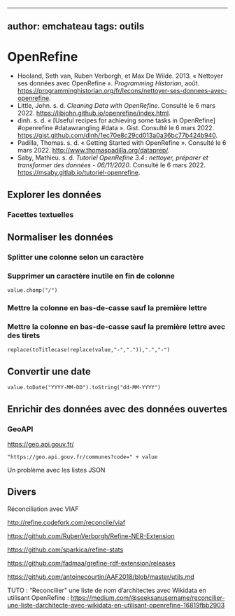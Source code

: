 

---
author: emchateau
tags: outils
---

# OpenRefine

- Hooland, Seth van, Ruben Verborgh, et Max De Wilde. 2013. « Nettoyer ses données avec OpenRefine ». *Programming Historian*, août. https://programminghistorian.org/fr/lecons/nettoyer-ses-donnees-avec-openrefine.
- Little, John. s. d. *Cleaning Data with OpenRefine*. Consulté le 6 mars 2022. https://libjohn.github.io/openrefine/index.html.
- dinh. s. d. « [Useful recipes for achieving some tasks in OpenRefine] #openrefine #datawrangling #data ». Gist. Consulté le 6 mars 2022. https://gist.github.com/dinh/1ec70e8c29cd013a0a36bc77b424b940.
- Padilla, Thomas. s. d. « Getting Started with OpenRefine ». Consulté le 6 mars 2022. http://www.thomaspadilla.org/dataprep/.
- Saby, Mathieu. s. d. *Tutoriel OpenRefine 3.4 : nettoyer, préparer et transformer des données - 06/11/2020*. Consulté le 6 mars 2022. https://msaby.gitlab.io/tutoriel-openrefine.

## Explorer les données

### Facettes textuelles

## Normaliser les données

### Splitter une colonne selon un caractère

### Supprimer un caractère inutile en fin de colonne

```GREL
value.chomp("/")
```

### Mettre la colonne en bas-de-casse sauf la première lettre

### Mettre la colonne en bas-de-casse sauf la première lettre avec des tirets

```GREL
replace(toTitlecase(replace(value,"-",".")),".","-")
```



## Convertir une date

```GREL
value.toDate("YYYY-MM-DD").toString("dd-MM-YYYY")
```

## Enrichir des données avec des données ouvertes

### GeoAPI

https://geo.api.gouv.fr/

```GREL
"https://geo.api.gouv.fr/communes?code=" + value
```

Un problème avec les listes JSON



## Divers

Réconciliation avec VIAF

http://refine.codefork.com/reconcile/viaf

https://github.com/RubenVerborgh/Refine-NER-Extension

https://github.com/sparkica/refine-stats

https://github.com/fadmaa/grefine-rdf-extension/releases

https://github.com/antoinecourtin/AAF2018/blob/master/utils.md

TUTO : “Reconcilier” une liste de nom d’architectes avec Wikidata en utilisant OpenRefine : https://medium.com/@seeksanusername/reconcilier-une-liste-darchitecte-avec-wikidata-en-utilisant-openrefine-16819fbb2903